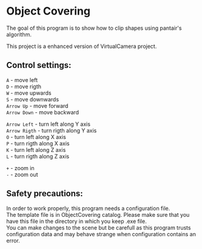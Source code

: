 # Object Covering
The goal of this program is to show how to clip shapes using pantair's algorithm.  

This project is a enhanced version of VirtualCamera project.  

## Control settings:
`A` - move left  
`D` - move rigth  
`W` - move upwards  
`S` - move downwards  
`Arrow Up` - move forward  
`Arrow Down` - move backward  


`Arrow Left` - turn left along Y axis  
`Arrow Rigth` - turn rigth along Y axis  
`O` - turn left along X axis  
`P` - turn rigth along X axis  
`K` - turn left along Z axis  
`L` - turn rigth along Z axis    


`+` - zoom in  
`-` - zoom out  

## Safety precautions:
In order to work properly, this program needs a configuration file.  
The template file is in ObjectCovering catalog. Please make sure that you have this file in the directory in which you keep .exe file.  
You can make changes to the scene but be carefull as this program trusts configuration data and may behave strange when configuration contains an error.  
